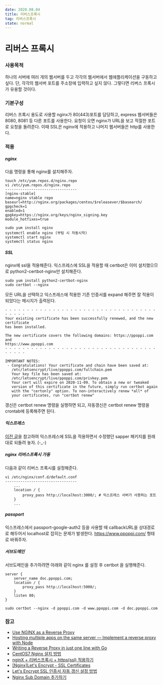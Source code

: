 ```yaml
---
date: 2020.08.04
title: 리버스프록시
tag: 리버스프록시
state: normal
---
```



# 리버스 프록시

### 사용목적

하나의 서버에 여러 개의 웹서버를 두고 각각의 웹서버에서 웹애플리케이션을 구동하고 싶다. 단, 각각의 웹서버 포트를 주소창에 입력하고 싶지 않다. 그렇다면 리버스 프록시가 유용할 것이다.

### 기본구성

리버스 프록시 용도로 사용할 nginx가 80(443)포트를 담당하고, express 웹서버들은 8080, 8081 등 다른 포트를 사용한다. 요청이 오면 nginx가 URL을 보고 적절한 포트로 요청을 돌려준다. 이때 SSL은 nginx에 적용하고 나머지 웹서버들은 http를 사용한다.

### 적용

##### nginx

다음 명령을 통해 nginx를 설치해주자.

```
touch /etc/yum.repos.d/nginx.repo
vi /etc/yum.repos.d/nginx.repo
---------------------------------
[nginx-stable]
name=nginx stable repo
baseurl=http://nginx.org/packages/centos/$releasever/$basearch/
gpgcheck=1
enabled=1
gpgkey=https://nginx.org/keys/nginx_signing.key
module_hotfixes=true

sudo yum install nginx
systemctl enable nginx (부팅 시 자동시작)
systemctl start nginx
systemctl status nginx
```

##### SSL

nginx에 ssl을 적용해준다. 익스프레스에 SSL을 적용할 때 certbot은 이미 설치했으므로 python2-certbot-nginx만 설치해준다.

```
sudo yum install python2-certbot-nginx
sudo certbot --nginx
```

모든 URL을 선택하고 익스프레스에 적용한 기존 인증서를 expand 해주면 잘 적용이 되었다는 메시지가 출력된다.

```
- - - - - - - - - - - - - - - - - - - - - - - - - - - - - - - - - - - - - - - -
Your existing certificate has been successfully renewed, and the new certificate
has been installed.

The new certificate covers the following domains: https://ppoppi.com and
https://www.ppoppi.com
- - - - - - - - - - - - - - - - - - - - - - - - - - - - - - - - - - - - - - - -

IMPORTANT NOTES:
 - Congratulations! Your certificate and chain have been saved at:
   /etc/letsencrypt/live/ppoppi.com/fullchain.pem
   Your key file has been saved at:
   /etc/letsencrypt/live/ppoppi.com/privkey.pem
   Your cert will expire on 2020-11-09. To obtain a new or tweaked
   version of this certificate in the future, simply run certbot again
   with the "certonly" option. To non-interactively renew *all* of
   your certificates, run "certbot renew"
```

갱신은 certbot renew 명령을 실행하면 되고, 자동갱신은 certbot renew 명령을 crontab에 등록해주면 된다.

##### 익스프레스

[이전 글](https://ppoppicom/2020/06/11/SSL)을 참고하여 익스프레스에 SSL을 적용하면서 수정했던 sapper 패키지를 원래대로 되돌려 놓자. (-_-)

##### nginx 리버스프록시 가동

다음과 같이 리버스 프록시를 설정해준다.

```
vi /etc/nginx/conf.d/default.conf
---------------------------------
	...
	location / {
		proxy_pass http://localhost:3000/; # 익스프레스 서버가 사용하는 포트
	}
	...
```

##### passport

익스프레스에서 passport-google-auth2 등을 사용할 때 callbackURL을 상대경로로 해두어서 localhost로 잡히는 문제가 발생한다. https://www.ppoppi.com/ 형태로 바꿔주자.

##### 서브도메인

서브도메인을 추가하려면 아래와 같이 nginx 를 설정 후 certbot 을 실행해준다.

```
server {
    server_name doc.ppoppi.com;
    location / {
        proxy_pass http://localhost:5000/;
    }
    listen 80;
}
```

```
sudo certbot --nginx -d ppoppi.com -d www.ppoppi.com -d doc.ppoppi.com
```

### 참고

- [Use NGINX as a Reverse Proxy](https://www.linode.com/docs/web-servers/nginx/use-nginx-reverse-proxy/)
- [Hosting multiple apps on the same server — Implement a reverse proxy with Node](https://itnext.io/hosting-multiple-apps-on-the-same-server-implement-a-reverse-proxy-with-node-a4e213497345)
- [Writing a Reverse Proxy in just one line with Go](https://hackernoon.com/writing-a-reverse-proxy-in-just-one-line-with-go-c1edfa78c84b)
- [CentOS7 Nginx 설치 방법](https://cofs.tistory.com/412)
- [nginX + 리버스프록시 + https(ssl) 적용하기](https://akal.co.kr/?p=1781)
- [[Nginx]Let's Encrypt - SSL Certificates](https://velog.io/@minholee_93/Nginx-Lets-Encrypt-SSL-Certificates)
- [Let's Encrypt SSL 인증서 자동 갱신 설정 방법](https://devlog.jwgo.kr/2019/04/16/how-to-lets-encrypt-ssl-renew/)
- [Nginx Sub Domain 추가하기](https://pilot376.tistory.com/56)









































